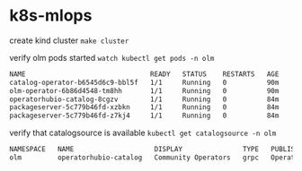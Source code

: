 # k8s-mlops

create kind cluster
`make cluster`

verify olm pods started
`watch kubectl get pods -n olm`

```sh
NAME                               READY   STATUS    RESTARTS   AGE
catalog-operator-b6545d6c9-bbl5f   1/1     Running   0          90m
olm-operator-6b86d4548-tm8hh       1/1     Running   0          90m
operatorhubio-catalog-8cgzv        1/1     Running   0          84m
packageserver-5c779b46fd-xzbkn     1/1     Running   0          84m
packageserver-5c779b46fd-z7kj4     1/1     Running   0          84m
```

verify that catalogsource is available
`kubectl get catalogsource -n olm`

```sh
NAMESPACE   NAME                    DISPLAY               TYPE   PUBLISHER        AGE
olm         operatorhubio-catalog   Community Operators   grpc   OperatorHub.io   90m
```
